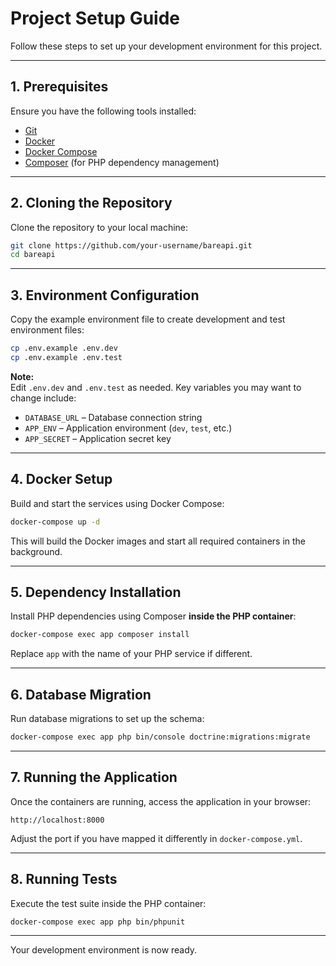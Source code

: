 # Project Setup Guide

Follow these steps to set up your development environment for this project.

---

## 1. Prerequisites

Ensure you have the following tools installed:

- [Git](https://git-scm.com/)
- [Docker](https://www.docker.com/)
- [Docker Compose](https://docs.docker.com/compose/)
- [Composer](https://getcomposer.org/) (for PHP dependency management)

---

## 2. Cloning the Repository

Clone the repository to your local machine:

```sh
git clone https://github.com/your-username/bareapi.git
cd bareapi
```

---

## 3. Environment Configuration

Copy the example environment file to create development and test environment files:

```sh
cp .env.example .env.dev
cp .env.example .env.test
```

**Note:**  
Edit `.env.dev` and `.env.test` as needed. Key variables you may want to change include:

- `DATABASE_URL` – Database connection string
- `APP_ENV` – Application environment (`dev`, `test`, etc.)
- `APP_SECRET` – Application secret key

---

## 4. Docker Setup

Build and start the services using Docker Compose:

```sh
docker-compose up -d
```

This will build the Docker images and start all required containers in the background.

---

## 5. Dependency Installation

Install PHP dependencies using Composer **inside the PHP container**:

```sh
docker-compose exec app composer install
```

Replace `app` with the name of your PHP service if different.

---

## 6. Database Migration

Run database migrations to set up the schema:

```sh
docker-compose exec app php bin/console doctrine:migrations:migrate
```

---

## 7. Running the Application

Once the containers are running, access the application in your browser:

```
http://localhost:8000
```

Adjust the port if you have mapped it differently in `docker-compose.yml`.

---

## 8. Running Tests

Execute the test suite inside the PHP container:

```sh
docker-compose exec app php bin/phpunit
```

---

Your development environment is now ready.

